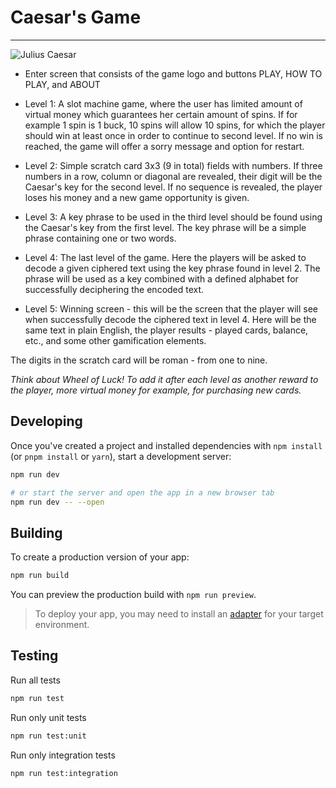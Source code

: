 # Caesar's Game

---
![Julius Caesar](https://github.com/mihailgaberov/ceasars-game/blob/main/caesar.jpeg)

* Enter screen that consists of the game logo and buttons PLAY, HOW TO PLAY, and ABOUT

* Level 1: A slot machine game, where the user has limited amount of virtual money which guarantees her certain amount of spins. If for example 1 spin is 1 buck, 10 spins will allow 10 spins, for which the player should win at least once in order to continue to second level. If no win is reached, the game will offer a sorry message and option for restart.

* Level 2: Simple scratch card 3x3 (9 in total) fields with numbers. If three numbers in a row, column or diagonal are revealed, their digit will be the Caesar's key for the second level. If no sequence is revealed, the player loses his money and a new game opportunity is given.

* Level 3: A key phrase to be used in the third level should be found using the Caesar's key from the first level. The key phrase will be a simple phrase containing one or two words.

* Level 4: The last level of the game. Here the players will be asked to decode a given ciphered text using the key phrase found in level 2. The phrase will be used as a key combined with a defined alphabet for successfully deciphering the encoded text.

* Level 5: Winning screen - this will be the screen that the player will see when successfully decode the ciphered text in level 4. Here will be the same text in plain English, the player results - played cards, balance, etc., and some other gamification elements.

The digits in the scratch card will be roman - from one to nine.

_Think about Wheel of Luck! To add it after each level as another reward to the player, more virtual money for example, for purchasing new cards._

## Developing

Once you've created a project and installed dependencies with `npm install` (or `pnpm install` or `yarn`), start a development server:

```bash
npm run dev

# or start the server and open the app in a new browser tab
npm run dev -- --open
```

## Building

To create a production version of your app:

```bash
npm run build
```

You can preview the production build with `npm run preview`.

> To deploy your app, you may need to install an [adapter](https://kit.svelte.dev/docs/adapters) for your target environment.

## Testing

Run all tests

```bash
npm run test
```

Run only unit tests
```bash
npm run test:unit
```


Run only integration tests
```bash
npm run test:integration
```